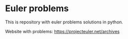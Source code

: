 # Euler problems
This is repository with euler problems solutions in python.

Website with problems: https://projecteuler.net/archives